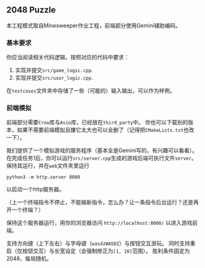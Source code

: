 ## 2048 Puzzle

本工程模式取自Minesweeper作业工程，前端部分使用Gemini辅助编码。

### 基本要求

你应当阅读相关代码逻辑，按照对应的代码中要求：

1. 实现并提交`src/game_logic.cpp`.
2. 实现并提交`src/user_logic.cpp`.

在`testcases`文件夹中存储了一些（可能的）输入输出，可以作为样例。

### 前端模拟

前端部分需要`Crow`库与`Asio`库，已经放在`third_party`中。
你也可以下载别的版本，如果不需要前端模拟且嫌它太大也可以全删了（记得把`CMakeLists.txt`也改一下）。

我们提供了一个模拟游戏的服务程序（基本全是Gemini写的，有兴趣可以看看）。
在完成任务1后，你可以运行`src/server.cpp`生成的游戏后端可执行文件`server`。
保持其运行，并在`web`文件夹里运行
```
python3 -m http.server 8000
```
以启动一个http服务器。

（上一个终端指令不停止，不能输新指令，怎么办？让一条指令后台运行？还是再开一个终端？）

保持这个服务器运行，用你的浏览器访问 `http://localhost:8000/` 以进入游戏前端。

支持方向键（上下左右）与字母键（`wasdzWASDZ`）与按钮交互游玩。
同时支持重启（仅按钮交互）与长宽设定（会强制修正为`[1, 10]`范围）。
胜利条件固定为2048，每局随机。